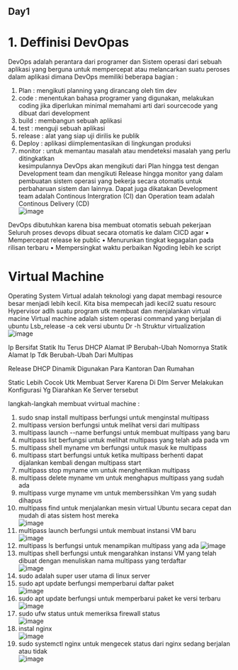 ## Day1

# 1. Deffinisi DevOpas 
DevOps adalah perantara dari programer dan Sistem operasi dari sebuah aplikasi yang berguna untuk mempercepat atau melancarkan suatu peroses dalam aplikasi dimana DevOps memiliki beberapa bagian :
1. Plan : mengikuti planning yang dirancang oleh tim dev
2. code : menentukan bahasa programer yang digunakan, melakukan coding jika diperlukan minimal memahami arti dari sourcecode yang dibuat dari development 
3. build : membangun sebuah aplikasi
4. test : menguji sebuah aplikasi
5. release : alat yang siap uji dirilis ke publik
6. Deploy : aplikasi diimplementasikan di lingkungan produksi
7. monitor : untuk memantau masalah atau mendeteksi masalah yang perlu ditingkatkan <br>
kesimpulannya DevOps akan mengikuti dari Plan hingga test dengan Development team dan mengikuti Release hingga monitor yang dalam pembuatan sistem operasi yang bekerja secara otomatis untuk perbaharuan sistem dan lainnya. Dapat juga dikatakan Development team adalah Continous Intergration (CI)  dan Operation team adalah Continous Delivery (CD) <br>
![image](https://github.com/user-attachments/assets/12278286-afb8-4e36-9870-d6392fa422cb) <br>

DevOps dibutuhkan karena bisa membuat otomatis sebuah pekerjaan Seluruh proses devops dibuat secara otomatis ke dalam CICD agar
•	Mempercepat release ke public
•	Menurunkan tingkat kegagalan pada rilisan terbaru
•	Mempersingkat waktu perbaikan
Ngoding lebih ke script 

# Virtual Machine
Operating System
Virtual adalah teknologi yang dapat membagi resource besar menjadi lebih kecil. 
Kita bisa mempecah jadi kecil2 suatu resourc
Hypervisor adlh suatu program utk membuat dan menjalankan virtual macine
Virtual machine adalah sistem operasi command yang berjalan di ubuntu 
Lsb_release -a cek versi ubuntu
Dr -h
Struktur virtualization
![image](https://github.com/user-attachments/assets/d617ce80-c90b-4f52-b93e-59f84dabfd12) <br>

Ip Bersifat Statik Itu Terus 
DHCP Alamat IP Berubah-Ubah Nomornya
Statik Alamat Ip Tdk Berubah-Ubah Dari Multipas

Release 
DHCP Dinamik Digunakan Para Kantoran Dan Rumahan 

Static Lebih Cocok Utk Membuat Server Karena Di Dlm Server Melakukan Konfigurasi Yg Diarahkan Ke Server tersebut

langkah-langkah membuat vvirtual machine : 
1. sudo snap install multipass berfungsi untuk menginstal multipass
2. multipass version berfungsi untuk melihat versi dari multipass
3. multipass launch --name berfungsi untuk membuat multipass yang baru
4. multipass list berfungsi untuk melihat multipass yang telah ada pada vm
5. multipass shell myname vm berfungsi untuk masuk ke multipass
6. multipass start berfungsi untuk ketika multipass berhenti dapat dijalankan kembali dengan multipass start
7. multipass stop myname vm untuk menghentikan multipass
8. multipass delete myname vm untuk menghapus multipass yang sudah ada
9. multipass vurge myname vm untuk memberssihkan Vm yang sudah dihapus
10. multipass find untuk menjalankan mesin virtual Ubuntu secara cepat dan mudah di atas sistem host mereka <br>
   ![image](https://github.com/user-attachments/assets/1d96135f-f134-4e16-a6db-352d4e603e9f) <br>
11. multipass launch berfungsi untuk membuat instansi VM baru <br>
   ![image](https://github.com/user-attachments/assets/d83ee977-6110-416f-9d6c-dd1215249b7f) 
12. multipass ls berfungsi untuk menampikan multipass yang ada
   ![image](https://github.com/user-attachments/assets/a545f4b9-ee5f-4e27-8e0f-638429d3457a)
13. multipas shell berfungsi untuk mengarahkan instansi VM yang telah dibuat dengan menuliskan nama multipass yang terdaftar <br>
   ![image](https://github.com/user-attachments/assets/a339e61b-b51a-4073-8c5d-072a21cca887)
14. sudo adalah super user utama di linux server
15. sudo apt update berfungsi memperbarui daftar paket <br>
    ![image](https://github.com/user-attachments/assets/740e8179-0ed5-4966-8d34-d877ec5fb086)   
16. sudo apt update berfungsi untuk memperbarui paket ke versi terbaru <br>
    ![image](https://github.com/user-attachments/assets/c7a9ef12-084c-4379-9d29-8760488d7484)
17. sudo ufw status untuk memeriksa firewall status <br>
    ![image](https://github.com/user-attachments/assets/ec37e137-baa7-4323-9ac1-5d6f3fd808ca) <br>
18. instal nginx <br>
    ![image](https://github.com/user-attachments/assets/838232af-c2a8-4f80-a968-dfe69f6eb96e) <br>
19.  sudo systemctl nginx untuk mengecek status dari nginx sedang berjalan atau tidak <br>
![image](https://github.com/user-attachments/assets/c6ef3eb2-4cf5-41da-b194-00a3f9ecb5d7)



    








